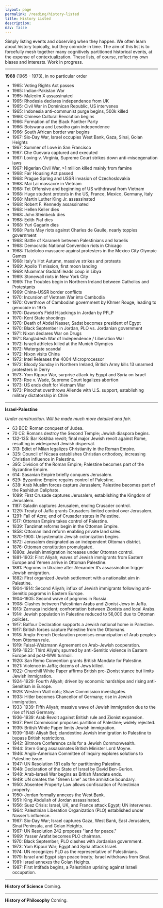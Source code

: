 ```yaml
---
layout: page
permalink: /reading/history-listed
title: History Listed
description:
nav: false
---
```


Simply listing events and observing when they happen. We often learn about history topically, but they coincide in time.
The aim of this list is to forcefully mesh together many cognitively partitioned historical events, at the expense of contextualization.
These lists, of course, reflect my own biases and interests.
Work in progress.

---

**1968** (1965 - 1973), in no particular order

- 1965: Voting Rights Act passes
- 1965: Indian-Pakistan War
- 1965: Malcolm X assassinated
- 1965: Rhodesia declares independence from UK
- 1965: Civil War in Dominican Republic, US intervenes
- 1965: Indonesia anti-communist purge begins, 500k killed
- 1966: Chinese Cultural Revolution begins
- 1966: Formation of the Black Panther Party
- 1966: Botswana and Lesotho gain independence
- 1966: South African border war begins
- 1967: Six-Day War, Israel occupies West Bank, Gaza, Sinai, Golan Heights
- 1967: Summer of Love in San Francisco
- 1967: Che Guevara captured and executed
- 1967: Loving v. Virginia, Supreme Court strikes down anti-miscegenation laws
- 1967: Nigerian Civil War, >1 million killed mainly from famine
- 1968: Fair Housing Act passed
- 1968: Prague Spring and USSR invasion of Czechoslovakia
- 1968: Mai Lai massacre in Vietnam
- 1968: Tet Offensive and beginning of US withdrawal from Vietnam
- 1968: Huge student protests in the US, France, Mexico, Germany, Italy
- 1968: Martin Luther King Jr. assassinated
- 1968: Robert F. Kennedy assassinated
- 1968: Hellen Keller dies
- 1968: John Steinbeck dies
- 1968: Edith Piaf dies
- 1968: Yuri Gagarin dies
- 1968: Paris May riots against Charles de Gaulle, nearly topples government
- 1968: Battle of Karameh between Palestinians and Israelis
- 1968: Democratic National Convention riots in Chicago
- 1968: Tlatelolco massacre against protesters in the Mexico City Olympic Games
- 1968: Italy's Hot Autumn, massive strikes and protests
- 1969: Apollo 11 mission, first moon landing
- 1969: Muammar Gaddafi leads coup in Libya
- 1969: Stonewall riots in New York City
- 1969: The Troubles begin in Northern Ireland between Catholics and Protestants
- 1969: China-USSR border conflicts
- 1970: Incursion of Vietnam War into Cambodia
- 1970: Overthrow of Cambodian government by Khmer Rouge, leading to genocide in 1975
- 1970: Dawson’s Field Hijackings in Jordan by PFLP
- 1970: Kent State shootings
- 1970: Death of Abdel Nasser, Sadat becomes president of Egypt
- 1970: Black September in Jordan, PLO vs. Jordanian government
- 1971: Nixon declares War on Drugs
- 1971: Bangladesh War of Independence / Liberation War
- 1972: Israeli athletes killed at the Munich Olympics
- 1972: Watergate scandal
- 1972: Nixon visits China
- 1972: Intel Releases the 4004 Microprocessor
- 1972: Bloody Sunday in Northern Ireland, British Army kills 13 unarmed protesters in Derry
- 1973: Yom Kippur War, surprise attack by Egypt and Syria on Israel
- 1973: Roe v. Wade, Supreme Court legalizes abortion
- 1973: US ends draft for Vietnam War
- 1973: Pinochet overthrows Allende with U.S. support, establishing military dictatorship in Chile

---

**Israel-Palestine**

*Under construction. Will be made much more detailed and fair.*

- 63 BCE: Roman conquest of Judea.  
- 70 CE: Romans destroy the Second Temple; Jewish diaspora begins.  
- 132-135: Bar Kokhba revolt; final major Jewish revolt against Rome, resulting in widespread Jewish dispersal.  
- 313: Edict of Milan legalizes Christianity in the Roman Empire.  
- 325: Council of Nicaea establishes Christian orthodoxy, increasing Christian influence in Palestine.  
- 395: Division of the Roman Empire; Palestine becomes part of the Byzantine Empire.  
- 614: Sasanian Empire briefly conquers Jerusalem.  
- 629: Byzantine Empire regains control of Palestine.  
- 638: Arab Muslim forces capture Jerusalem; Palestine becomes part of the Rashidun Caliphate.  
- 1099: First Crusade captures Jerusalem, establishing the Kingdom of Jerusalem.  
- 1187: Saladin captures Jerusalem, ending Crusader control.  
- 1229: Treaty of Jaffa grants Crusaders limited control over Jerusalem.  
- 1291: Fall of Acre; end of Crusader states in Palestine.  
- 1517: Ottoman Empire takes control of Palestine.  
- 1839: Tanzimat reforms begin in the Ottoman Empire.  
- 1858: Ottoman land reform enabling private land sales.  
- 1870-1900: Unsystematic Jewish colonization begins.  
- 1872: Jerusalem designated as an independent Ottoman district.  
- 1876: Ottoman constitution promulgated.  
- 1880s: Jewish immigration increases under Ottoman control.  
- 1881-1903: First Aliyah; waves of Jewish immigrants from Eastern Europe and Yemen arrive in Ottoman Palestine.  
- 1881: Pogroms in Ukraine after Alexander II’s assassination trigger Jewish emigration.  
- 1882: First organized Jewish settlement with a nationalist aim in Palestine.  
- 1904-1914: Second Aliyah; influx of Jewish immigrants following anti-Semitic pogroms in Eastern Europe.  
- 1904-1905: Second wave of pogroms in Russia.  
- 1908: Clashes between Palestinian Arabs and Zionist Jews in Jaffa.  
- 1913: Zarnuqa incident; confrontation between Zionists and local Arabs.  
- 1914: Jewish population in Palestine reduced to 56,000 due to Ottoman policies.  
- 1917: Balfour Declaration supports a Jewish national home in Palestine.  
- 1917: British forces capture Palestine from the Ottomans.  
- 1918: Anglo-French Declaration promises emancipation of Arab peoples from Ottoman rule.  
- 1919: Faisal-Weizmann Agreement on Arab-Jewish cooperation.  
- 1919-1923: Third Aliyah; spurred by anti-Semitic violence in Eastern Europe and post-WWI turmoil.  
- 1920: San Remo Convention grants British Mandate for Palestine.  
- 1921: Violence in Jaffa; dozens of Jews killed.  
- 1922: Churchill White Paper affirms British pro-Zionist stance but limits Jewish immigration.  
- 1924-1929: Fourth Aliyah; driven by economic hardships and rising anti-Semitism in Europe.  
- 1929: Western Wall riots; Shaw Commission investigates.  
- 1933: Hitler becomes Chancellor of Germany; rise in Jewish immigration.  
- 1933-1939: Fifth Aliyah; massive wave of Jewish immigration due to the rise of Nazi Germany.  
- 1936-1939: Arab Revolt against British rule and Zionist expansion.  
- 1937: Peel Commission proposes partition of Palestine; widely rejected.  
- 1939: British White Paper limits Jewish immigration.  
- 1939-1948: Aliyah Bet; clandestine Jewish immigration to Palestine to bypass British restrictions.  
- 1942: Biltmore Conference calls for a Jewish Commonwealth.  
- 1944: Stern Gang assassinates British Minister Lord Moyne.  
- 1946: Anglo-American Committee of Inquiry explores solutions to Palestine issue.  
- 1947: UN Resolution 181 calls for partitioning Palestine.  
- 1948: Declaration of the State of Israel by David Ben-Gurion.  
- 1948: Arab-Israeli War begins as British Mandate ends.  
- 1949: UN creates the "Green Line" as the armistice boundary.  
- 1950: Absentee Property Law allows confiscation of Palestinian property.  
- 1950: Jordan formally annexes the West Bank.  
- 1951: King Abdullah of Jordan assassinated.  
- 1956: Suez Crisis: Israel, UK, and France attack Egypt; UN intervenes.  
- 1964: Palestinian Liberation Organization (PLO) established under Nasser’s influence.  
- 1967: Six-Day War; Israel captures Gaza, West Bank, East Jerusalem, Sinai Peninsula, and Golan Heights.  
- 1967: UN Resolution 242 proposes "land for peace."  
- 1969: Yasser Arafat becomes PLO chairman.  
- 1970: Black September; PLO clashes with Jordanian government.  
- 1973: Yom Kippur War; Egypt and Syria attack Israel.  
- 1974: UN recognizes PLO as the representative of Palestinians.  
- 1979: Israel and Egypt sign peace treaty; Israel withdraws from Sinai.  
- 1981: Israel annexes the Golan Heights.  
- 1987: First Intifada begins, a Palestinian uprising against Israeli occupation.

---

**History of Science**
Coming.

---

**History of Philosophy**
Coming.